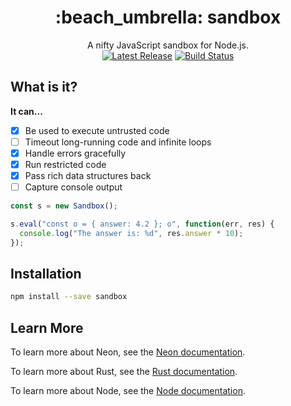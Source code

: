 <h1 align="center">:beach_umbrella: sandbox</h1>

<p align="center">
  A nifty JavaScript sandbox for Node.js.
  <br />
  <a href="https://github.com/gf3/sandbox/releases"><img src="https://img.shields.io/github/v/release/gf3/sandbox" alt="Latest Release"></a>
  <a href="https://github.com/gf3/sandbox/actions"><img src="https://github.com/gf3/sandbox/actions/workflows/tests.yml/badge.svg?branch=sandbox-neon" alt="Build Status"></a>
</p>

## What is it?

**It can...**

- [x] Be used to execute untrusted code
- [ ] Timeout long-running code and infinite loops
- [x] Handle errors gracefully
- [x] Run restricted code
- [x] Pass rich data structures back
- [ ] Capture console output

```js
const s = new Sandbox();

s.eval("const o = { answer: 4.2 }; o", function(err, res) {
  console.log("The answer is: %d", res.answer * 10);
});
```

## Installation

```sh
npm install --save sandbox
```

## Learn More

To learn more about Neon, see the [Neon documentation](https://neon-bindings.com).

To learn more about Rust, see the [Rust documentation](https://www.rust-lang.org).

To learn more about Node, see the [Node documentation](https://nodejs.org).

